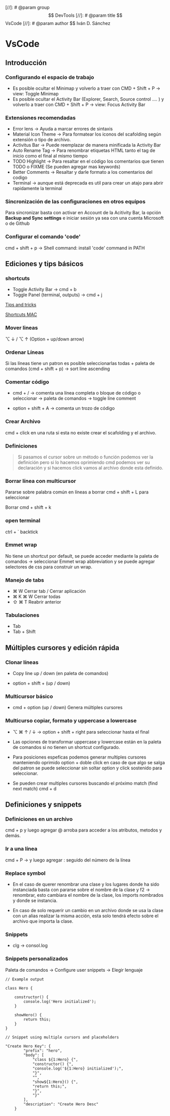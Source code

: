 [//]: # @param group $$ DevTools
[//]: # @param title $$ VsCode
[//]: # @param author $$ Iván D. Sánchez

# VsCode

## Introducción

### Configurando el espacio de trabajo

- Es posible ocultar el Minimap y volverlo a traer con CMD + Shift + P -> view: Toggle Minimap
- Es posible ocultar el Activity Bar (Explorer, Search, Source control .... ) y volverlo a traer con CMD + Shift + P -> view: Focus Activity Bar

### Extensiones recomendadas

- Error lens -> Ayuda a marcar errores de sintaxis
- Material Icon Theme -> Para formatear los iconos del scafolding según extensión o tipo de archivo.
- Activitus Bar -> Puede reemplazar de manera minificada la Activity Bar
- Auto Rename Tag -> Para renombrar etiquetas HTML tanto el tag de inicio como el final al mismo tiempo
- TODO Highlight -> Para resaltar en el código los comentarios que tienen TODO o FIXME (Se pueden agregar mas keywords)
- Better Comments -> Resaltar y darle formato a los comentarios del codigo
- Terminal -> aunque está deprecada es util para crear un atajo para abrir rapidamente la terminal

### Sincronización de las configuraciones en otros equipos

Para sincronizar basta con activar en Account de la Acitivity Bar, la opción **Backup and Sync settings** e iniciar sesión ya sea con una cuenta Microsoft o de Github

### Configurar el comando 'code'

cmd + shift + p -> Shell command: install 'code' command in PATH

## Ediciones y tips básicos

### shortcuts

- Toggle Activity Bar -> cmd + b
- Toggle Panel (terminal, outputs) -> cmd + j

[Tips and tricks](https://code.visualstudio.com/docs/getstarted/tips-and-tricks)

[Shortcuts MAC](https://code.visualstudio.com/shortcuts/keyboard-shortcuts-macos.pdf)

### Mover lineas

⌥ ↓ / ⌥ ↑ (Option + up/down arrow)

### Ordenar Líneas

Si las líneas tiene un patron es posible seleccionarlas todas + paleta de comandos (cmd + shift + p) -> sort line ascending

### Comentar código

- cmd + / -> comenta una línea completa o bloque de código o seleccionar -> paleta de comandos -> toggle line comment

- option + shift + A -> comenta un trozo de código

### Crear Archivo

cmd + click en una ruta si esta no existe crear el scafolding y el archivo.

### Definiciones

> Si pasamos el cursor sobre un método o función podemos ver la definición pero si lo hacemos oprimiendo cmd podemos ver su declaración y si hacemos click vamos al archivo donde esta definido.

### Borrar línea con multicursor

Pararse sobre palabra común en líneas a borrar cmd + shift + L para seleccionar

Borrar cmd + shift + k

### open terminal

ctrl + ` backtick

### Emmet wrap

No tiene un shortcut por default, se puede acceder mediante la paleta de comandos -> seleccionar Emmet wrap abbreviation y se puede agregar selectores de css para construir un wrap.

### Manejo de tabs

- ⌘ W Cerrar tab / Cerrar aplicación
- ⌘ K ⌘ W Cerrar todas
- ⇧ ⌘ T Reabrir anterior

### Tabulaciones

- Tab
- Tab + Shift

## Múltiples cursores y edición rápida

### Clonar líneas

- Copy line up / down (en paleta de comandos)

- option + shift + (up / down)

### Multicursor básico

- cmd + option (up / down) Genera múltiples cursores

### Multicurso copiar, formato y uppercase a lowercase

- ⌥ ⌘ ↑ / ↓ -> option + shift + right para seleccionar hasta el final

- Las opciones de transformar uppercase y lowercase están en la paleta de comandos si no tienen un shortcut configurado.

- Para posiciones espeficas podemos generar multiples cursores manteniendo oprimido option + doble click en caso de que algo se salga del patron se puede seleccionar sin soltar option y click sostenido para seleccionar.

- Se pueden crear multiples cursores buscando el próximo match (find next match) cmd + d

## Definiciones y snippets

### Definiciones en un archivo

cmd + p y luego agregar @ arroba para acceder a los atributos, metodos y demás.

### Ir a una línea

cmd + P -> y luego agregar : seguido del número de la línea

### Replace symbol

- En el caso de querer renombrar una clase y los lugares donde ha sido instanciada basta con pararse sobre el nombre de la clase y f2 -> renombrar, esto cambiara el nombre de la clase, los imports nombrados y donde se instancia.

- En caso de solo requerir un cambio en un archivo donde se usa la clase con un alias realizar la misma acción, esta solo tendrá efecto sobre el archivo que importa la clase.

### Snippets

- clg -> consol.log

### Snippets personalizados

Paleta de comandos -> Configure user snippets -> Elegir lenguaje

```
// Example output

class Hero {

    constructor() {
        console.log('Hero initialized');
    }

    showHero() {
        return this;
    }
}

// Snippet using multiple cursors and placeholders

"Create Hero Key": {
		"prefix": "hero",
		"body": [
			"class ${1:Hero} {",
			"constructor() {",
			"console.log('${1:Hero} initialized');",
			"}",
			"",
			"show${1:Hero}() {",
			"return this;",
			"}",
			"}"
		],
		"description": "Create Hero Desc"
	}
```
